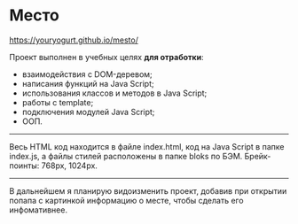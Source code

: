 # Место

https://youryogurt.github.io/mesto/

Проект выполнен в учебных целях **для отработки**:

* взаимодействия с DOM-деревом;
* написания функций на Java Script;
* использования классов и методов в Java Script;
* работы с template;
* подключения модулей Java Script;
* ООП.

____

Весь HTML код находится в файле index.html, код на Java Script в папке index.js, а файлы стилей расположены в папке bloks по БЭМ.
Брейк-поинты: 768px, 1024px.

____

В дальнейшем я планирую видоизменить проект, добавив при открытии попапа с картинкой информацию о месте, чтобы сделать его инфомативнее.